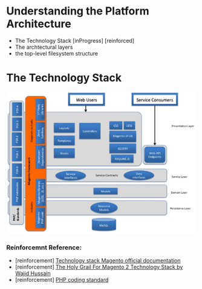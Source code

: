 # Understanding the Platform Architecture
 - The Technology Stack [inProgress] [reinforced]
 - The archtectural layers
 - the top-level filesystem structure

# The Technology Stack
![](img/technology-stack.jpg)

### Reinforcemnt Reference:
 - [reinforcement] [Technology stack Magento official documentation](https://devdocs.magento.com/guides/v2.0/architecture/tech-stack.html)
 - [reinforcement] [The Holy Grail For Magento 2 Technology Stack by Wajid Hussain ](https://www.arpatech.com/blog/magento-2-technology-stack/)
 - [reinforcement] [PHP coding standard](https://devdocs.magento.com/guides/v2.2/coding-standards/code-standard-php.html)
 